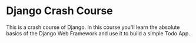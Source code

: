 # Django Crash Course

This is a crash course of Django. In this course you'll learn the absolute basics of the Django Web Framework and use it to build a simple Todo App.
